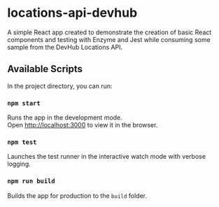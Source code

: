 # locations-api-devhub

A simple React app created to demonstrate the creation of basic React components and testing with Enzyme and Jest while consuming some sample from the DevHub Locations API.

## Available Scripts

In the project directory, you can run:

### `npm start`

Runs the app in the development mode.<br />
Open [http://localhost:3000](http://localhost:3000) to view it in the browser.

### `npm test`

Launches the test runner in the interactive watch mode with verbose logging.

### `npm run build`

Builds the app for production to the `build` folder.
